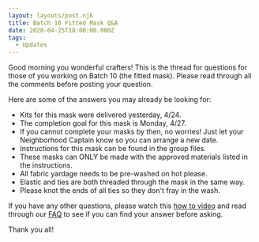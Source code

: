 ```yaml
---
layout: layouts/post.njk
title: Batch 10 Fitted Mask Q&A
date: 2020-04-25T18:00:00.000Z
tags:
  - Updates
---
```

Good morning you wonderful crafters! This is the thread for questions for those of you working on Batch 10 (the fitted mask). Please read through all the comments before posting your question.

Here are some of the answers you may already be looking for:
* Kits for this mask were delivered yesterday, 4/24.
* The completion goal for this mask is Monday, 4/27.
* If you cannot complete your masks by then, no worries! Just let your Neighborhood Captain know so you can arrange a new date.
* Instructions for this mask can be found in the group files.
* These masks can ONLY be made with the approved materials listed in the instructions.
* All fabric yardage needs to be pre-washed on hot please.
* Elastic and ties are both threaded through the mask in the same way.
* Please knot the ends of all ties so they don't fray in the wash.

If you have any other questions, please watch this [how to video](https://www.youtube.com/watch?v=Lyg_Nb27jp8) and read through our [FAQ](https://craftersagainstcovid19.org/faq/) to see if you can find your answer before asking.

Thank you all!